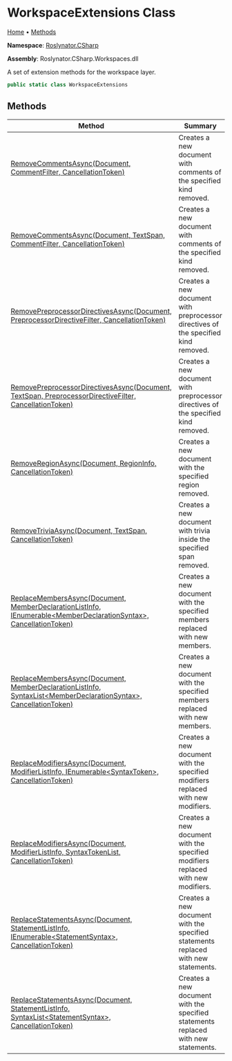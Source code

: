 # WorkspaceExtensions Class

[Home](../../../README.md) &#x2022; [Methods](#methods)

**Namespace**: [Roslynator.CSharp](../README.md)

**Assembly**: Roslynator\.CSharp\.Workspaces\.dll

  
A set of extension methods for the workspace layer\.

```csharp
public static class WorkspaceExtensions
```

## Methods

| Method | Summary |
| ------ | ------- |
| [RemoveCommentsAsync(Document, CommentFilter, CancellationToken)](RemoveCommentsAsync/README.md#1785144339) | Creates a new document with comments of the specified kind removed\. |
| [RemoveCommentsAsync(Document, TextSpan, CommentFilter, CancellationToken)](RemoveCommentsAsync/README.md#2147765751) | Creates a new document with comments of the specified kind removed\. |
| [RemovePreprocessorDirectivesAsync(Document, PreprocessorDirectiveFilter, CancellationToken)](RemovePreprocessorDirectivesAsync/README.md#4209258380) | Creates a new document with preprocessor directives of the specified kind removed\. |
| [RemovePreprocessorDirectivesAsync(Document, TextSpan, PreprocessorDirectiveFilter, CancellationToken)](RemovePreprocessorDirectivesAsync/README.md#1657920506) | Creates a new document with preprocessor directives of the specified kind removed\. |
| [RemoveRegionAsync(Document, RegionInfo, CancellationToken)](RemoveRegionAsync/README.md) | Creates a new document with the specified region removed\. |
| [RemoveTriviaAsync(Document, TextSpan, CancellationToken)](RemoveTriviaAsync/README.md) | Creates a new document with trivia inside the specified span removed\. |
| [ReplaceMembersAsync(Document, MemberDeclarationListInfo, IEnumerable\<MemberDeclarationSyntax\>, CancellationToken)](ReplaceMembersAsync/README.md#3720048427) | Creates a new document with the specified members replaced with new members\. |
| [ReplaceMembersAsync(Document, MemberDeclarationListInfo, SyntaxList\<MemberDeclarationSyntax\>, CancellationToken)](ReplaceMembersAsync/README.md#2694444151) | Creates a new document with the specified members replaced with new members\. |
| [ReplaceModifiersAsync(Document, ModifierListInfo, IEnumerable\<SyntaxToken\>, CancellationToken)](ReplaceModifiersAsync/README.md#2100445257) | Creates a new document with the specified modifiers replaced with new modifiers\. |
| [ReplaceModifiersAsync(Document, ModifierListInfo, SyntaxTokenList, CancellationToken)](ReplaceModifiersAsync/README.md#624135533) | Creates a new document with the specified modifiers replaced with new modifiers\. |
| [ReplaceStatementsAsync(Document, StatementListInfo, IEnumerable\<StatementSyntax\>, CancellationToken)](ReplaceStatementsAsync/README.md#1112725449) | Creates a new document with the specified statements replaced with new statements\. |
| [ReplaceStatementsAsync(Document, StatementListInfo, SyntaxList\<StatementSyntax\>, CancellationToken)](ReplaceStatementsAsync/README.md#1837521881) | Creates a new document with the specified statements replaced with new statements\. |

